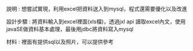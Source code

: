 說明 : 想嘗試實現，利用excel把資料送入到mysql，程式還需要優化以及改進


設計步驟 : 將資料輸入到excel裡面(xls檔)，透過jxl api 讀取excel內文，使用javaSE做資料基本處理，最後用jdbc將資料寫入mysql


材料 : 裡面有提供sql以及照片，可以提供參考

